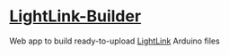 # [LightLink-Builder](https://team401.github.io/LightLinkBuilder/)
Web app to build ready-to-upload [LightLink](https://github.com/team401/LightLink) Arduino files

